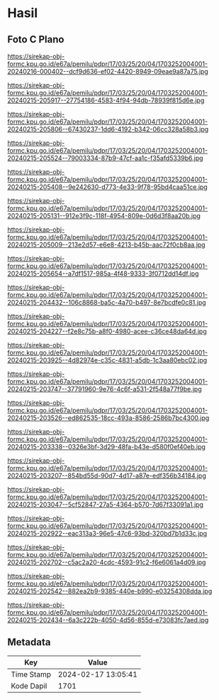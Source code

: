 # Hasil

## Foto C Plano

https://sirekap-obj-formc.kpu.go.id/e67a/pemilu/pdpr/17/03/25/20/04/1703252004001-20240216-000402--dcf9d636-ef02-4420-8949-09eae9a87a75.jpg

https://sirekap-obj-formc.kpu.go.id/e67a/pemilu/pdpr/17/03/25/20/04/1703252004001-20240215-205917--27754186-4583-4f94-94db-78939f815d6e.jpg

https://sirekap-obj-formc.kpu.go.id/e67a/pemilu/pdpr/17/03/25/20/04/1703252004001-20240215-205806--67430237-1dd6-4192-b342-06cc328a58b3.jpg

https://sirekap-obj-formc.kpu.go.id/e67a/pemilu/pdpr/17/03/25/20/04/1703252004001-20240215-205524--79003334-87b9-47cf-aa1c-f35afd5339b6.jpg

https://sirekap-obj-formc.kpu.go.id/e67a/pemilu/pdpr/17/03/25/20/04/1703252004001-20240215-205408--9e242630-d773-4e33-9f78-95bd4caa51ce.jpg

https://sirekap-obj-formc.kpu.go.id/e67a/pemilu/pdpr/17/03/25/20/04/1703252004001-20240215-205131--912e3f9c-118f-4954-809e-0d6d3f8aa20b.jpg

https://sirekap-obj-formc.kpu.go.id/e67a/pemilu/pdpr/17/03/25/20/04/1703252004001-20240215-205009--213e2d57-e6e8-4213-b45b-aac72f0cb8aa.jpg

https://sirekap-obj-formc.kpu.go.id/e67a/pemilu/pdpr/17/03/25/20/04/1703252004001-20240215-205654--a7df1517-985a-4f48-9333-3f0712dd14df.jpg

https://sirekap-obj-formc.kpu.go.id/e67a/pemilu/pdpr/17/03/25/20/04/1703252004001-20240215-204432--106c8868-ba5c-4a70-b497-8e7bcdfe0c81.jpg

https://sirekap-obj-formc.kpu.go.id/e67a/pemilu/pdpr/17/03/25/20/04/1703252004001-20240215-204227--f2e8c75b-a8f0-4980-acee-c36ce48da64d.jpg

https://sirekap-obj-formc.kpu.go.id/e67a/pemilu/pdpr/17/03/25/20/04/1703252004001-20240215-203925--4d82974e-c35c-4831-a5db-1c3aa80ebc02.jpg

https://sirekap-obj-formc.kpu.go.id/e67a/pemilu/pdpr/17/03/25/20/04/1703252004001-20240215-203747--37791960-9e76-4c6f-a531-2f548a77f9be.jpg

https://sirekap-obj-formc.kpu.go.id/e67a/pemilu/pdpr/17/03/25/20/04/1703252004001-20240215-203526--ed862535-18cc-493a-8586-2586b7bc4300.jpg

https://sirekap-obj-formc.kpu.go.id/e67a/pemilu/pdpr/17/03/25/20/04/1703252004001-20240215-203338--0326e3bf-3d29-48fa-b43e-d580f0ef40eb.jpg

https://sirekap-obj-formc.kpu.go.id/e67a/pemilu/pdpr/17/03/25/20/04/1703252004001-20240215-203207--854bd55d-90d7-4d17-a87e-edf356b34184.jpg

https://sirekap-obj-formc.kpu.go.id/e67a/pemilu/pdpr/17/03/25/20/04/1703252004001-20240215-203047--5cf52847-27a5-4364-b570-7d67f33091a1.jpg

https://sirekap-obj-formc.kpu.go.id/e67a/pemilu/pdpr/17/03/25/20/04/1703252004001-20240215-202922--eac313a3-96e5-47c6-93bd-320bd7b1d33c.jpg

https://sirekap-obj-formc.kpu.go.id/e67a/pemilu/pdpr/17/03/25/20/04/1703252004001-20240215-202702--c5ac2a20-4cdc-4593-91c2-f6e6061a4d09.jpg

https://sirekap-obj-formc.kpu.go.id/e67a/pemilu/pdpr/17/03/25/20/04/1703252004001-20240215-202542--882ea2b9-9385-440e-b990-e03254308dda.jpg

https://sirekap-obj-formc.kpu.go.id/e67a/pemilu/pdpr/17/03/25/20/04/1703252004001-20240215-202434--6a3c222b-4050-4d56-855d-e73083fc7aed.jpg


## Metadata

| Key        | Value               |
| ---------- | ------------------- |
| Time Stamp | 2024-02-17 13:05:41 |
| Kode Dapil | 1701                |



